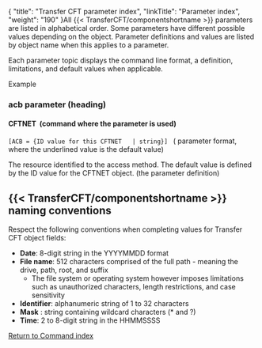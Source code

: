 {
    "title": "Transfer CFT  parameter index",
    "linkTitle": "Parameter index",
    "weight": "190"
}All  {{< TransferCFT/componentshortname  >}} parameters are listed in alphabetical order. Some parameters have different possible values depending on the object. Parameter
definitions and values are listed by object name when this applies to
a parameter.

Each parameter topic displays the command line format, a definition,
limitations, and default values when applicable.

Example

### acb parameter (heading)

#### CFTNET  (command where the parameter is used)

`[ACB = {ID value for this CFTNET   | string}] ` ( parameter
format, where the underlined value is the default value)

The resource identified to the access method. The default value is defined
by the ID value for the CFTNET object. (the parameter
definition)

<span id="CFT_naming_conventions"></span>

## {{< TransferCFT/componentshortname  >}} naming conventions

Respect the following conventions when completing values for Transfer
CFT object fields:

-   **Date**:
    8-digit string in the YYYYMMDD format
-   <span style="font-weight: bold;">File
    name</span>: 512 characters comprised of the full path - meaning the drive, path, root, and suffix
    -   The file system or operating system however imposes limitations such as unauthorized characters, length restrictions, and case sensitivity
-   <span style="font-weight: bold;">Identifier</span>:
    alphanumeric string of 1 to 32 characters
-   <span style="font-weight: bold;">Mask</span>
    : string containing wildcard characters (\* and ?)
-   <span style="font-weight: bold;">Time</span>:
    2 to 8-digit string in the HHMMSSSS

[Return to Command index](../)
